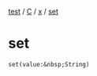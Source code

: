 [test](test/index) / [C](test/-c/index) / [x](test/-c/x/index) / [set](test/-c/x/set)


# set

`set(value:&nbsp;String)`



